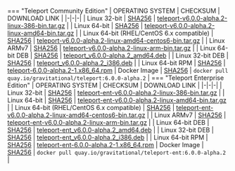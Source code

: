 
=== "Teleport Community Edition"
    | OPERATING SYSTEM | CHECKSUM | DOWNLOAD LINK |
    |-|-|-|
    | Linux 32-bit | [SHA256](https://get.gravitational.com/teleport-v6.0.0-alpha.2-linux-386-bin.tar.gz.sha256) | [teleport-v6.0.0-alpha.2-linux-386-bin.tar.gz](https://get.gravitational.com/teleport-v6.0.0-alpha.2-linux-386-bin.tar.gz) |
    | Linux 64-bit | [SHA256](https://get.gravitational.com/teleport-v6.0.0-alpha.2-linux-amd64-bin.tar.gz.sha256) | [teleport-v6.0.0-alpha.2-linux-amd64-bin.tar.gz](https://get.gravitational.com/teleport-v6.0.0-alpha.2-linux-amd64-bin.tar.gz) |
    | Linux 64-bit (RHEL/CentOS 6.x compatible) | [SHA256](https://get.gravitational.com/teleport-v6.0.0-alpha.2-linux-amd64-centos6-bin.tar.gz.sha256) | [teleport-v6.0.0-alpha.2-linux-amd64-centos6-bin.tar.gz](https://get.gravitational.com/teleport-v6.0.0-alpha.2-linux-amd64-centos6-bin.tar.gz) |
    | Linux ARMv7 | [SHA256](https://get.gravitational.com/teleport-v6.0.0-alpha.2-linux-arm-bin.tar.gz.sha256) | [teleport-v6.0.0-alpha.2-linux-arm-bin.tar.gz](https://get.gravitational.com/teleport-v6.0.0-alpha.2-linux-arm-bin.tar.gz) |
    | Linux 64-bit DEB | [SHA256](https://get.gravitational.com/teleport_6.0.0-alpha.2_amd64.deb.sha256) | [teleport_v6.0.0-alpha.2_amd64.deb](https://get.gravitational.com/teleport_6.0.0-alpha.2_amd64.deb) |
    | Linux 32-bit DEB | [SHA256](https://get.gravitational.com/teleport_6.0.0-alpha.2_i386.deb.sha256) | [teleport_v6.0.0-alpha.2_i386.deb](https://get.gravitational.com/teleport_6.0.0-alpha.2_amd64.deb) |
    | Linux 64-bit RPM | [SHA256](https://get.gravitational.com/teleport-6.0.0-alpha.2-1.x86_64.rpm.sha256) | [teleport-6.0.0-alpha.2-1.x86_64.rpm](https://get.gravitational.com/teleport-6.0.0-alpha.2-1.x86_64.rpm)
    | Docker Image | [SHA256](https://quay.io/repository/gravitational/teleport?tab=tags) | `docker pull quay.io/gravitational/teleport:6.0.0-alpha.2` |
=== "Teleport Enterprise Edition"
    | OPERATING SYSTEM | CHECKSUM | DOWNLOAD LINK |
    |-|-|-|
    | Linux 32-bit | [SHA256](https://get.gravitational.com/teleport-ent-v6.0.0-alpha.2-linux-386-bin.tar.gz.sha256) | [teleport-ent-v6.0.0-alpha.2-linux-386-bin.tar.gz](https://get.gravitational.com/teleport-ent-v6.0.0-alpha.2-linux-386-bin.tar.gz) |
    | Linux 64-bit | [SHA256](https://get.gravitational.com/teleport-ent-v6.0.0-alpha.2-linux-amd64-bin.tar.gz.sha256) | [teleport-ent-v6.0.0-alpha.2-linux-amd64-bin.tar.gz](https://get.gravitational.com/teleport-ent-v6.0.0-alpha.2-linux-amd64-bin.tar.gz) |
    | Linux 64-bit (RHEL/CentOS 6.x compatible) | [SHA256](https://get.gravitational.com/teleport-ent-v6.0.0-alpha.2-linux-amd64-centos6-bin.tar.gz.sha256) | [teleport-ent-v6.0.0-alpha.2-linux-amd64-centos6-bin.tar.gz](https://get.gravitational.com/teleport-ent-v6.0.0-alpha.2-linux-amd64-centos6-bin.tar.gz) |
    | Linux ARMv7 | [SHA256](https://get.gravitational.com/teleport-ent-v6.0.0-alpha.2-linux-arm-bin.tar.gz.sha256) | [teleport-ent-v6.0.0-alpha.2-linux-arm-bin.tar.gz](https://get.gravitational.com/teleport-ent-v6.0.0-alpha.2-linux-arm-bin.tar.gz) |
    | Linux 64-bit DEB | [SHA256](https://get.gravitational.com/teleport-ent_6.0.0-alpha.2_amd64.deb.sha256) | [teleport-ent_v6.0.0-alpha.2_amd64.deb](https://get.gravitational.com/teleport-ent_6.0.0-alpha.2_amd64.deb) |
    | Linux 32-bit DEB | [SHA256](https://get.gravitational.com/teleport-ent_6.0.0-alpha.2_i386.deb.sha256) | [teleport-ent_v6.0.0-alpha.2_i386.deb](https://get.gravitational.com/teleport-ent_6.0.0-alpha.2_i386.deb) |
    | Linux 64-bit RPM | [SHA256](https://get.gravitational.com/teleport-ent-6.0.0-alpha.2-1.x86_64.rpm.sha256) | [teleport-ent-6.0.0-alpha.2-1.x86_64.rpm](https://get.gravitational.com/teleport-ent-6.0.0-alpha.2-1.x86_64.rpm)
    | Docker Image | [SHA256](https://quay.io/repository/gravitational/teleport-ent?tab=tags) | `docker pull quay.io/gravitational/teleport-ent:6.0.0-alpha.2` |
